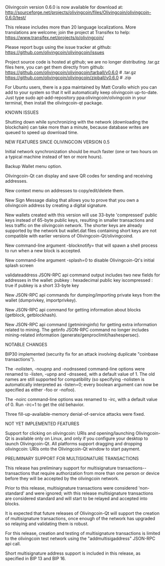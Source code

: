 Olivingcoin version 0.6.0 is now available for download at:
http://sourceforge.net/projects/olivingcoin/files/Olivingcoin/olivingcoin-0.6.0/test/

This release includes more than 20 language localizations.
More translations are welcome; join the
project at Transifex to help:
https://www.transifex.net/projects/p/olivingcoin/

Please report bugs using the issue tracker at github:
https://github.com/olivingcoin/olivingcoin/issues

Project source code is hosted at github; we are no longer
distributing .tar.gz files here, you can get them
directly from github:
https://github.com/olivingcoin/olivingcoin/tarball/v0.6.0  # .tar.gz
https://github.com/olivingcoin/olivingcoin/zipball/v0.6.0  # .zip

For Ubuntu users, there is a ppa maintained by Matt Corallo which
you can add to your system so that it will automatically keep
olivingcoin up-to-date.  Just type
sudo apt-add-repository ppa:olivingcoin/olivingcoin
in your terminal, then install the olivingcoin-qt package.


KNOWN ISSUES

Shutting down while synchronizing with the network
(downloading the blockchain) can take more than a minute,
because database writes are queued to speed up download
time.


NEW FEATURES SINCE OLIVINGCOIN VERSION 0.5

Initial network synchronization should be much faster
(one or two hours on a typical machine instead of ten or more
hours).

Backup Wallet menu option.

Olivingcoin-Qt can display and save QR codes for sending
and receiving addresses.

New context menu on addresses to copy/edit/delete them.

New Sign Message dialog that allows you to prove that you
own a olivingcoin address by creating a digital
signature.

New wallets created with this version will
use 33-byte 'compressed' public keys instead of
65-byte public keys, resulting in smaller
transactions and less traffic on the olivingcoin
network. The shorter keys are already supported
by the network but wallet.dat files containing
short keys are not compatible with earlier
versions of Olivingcoin-Qt/olivingcoind.

New command-line argument -blocknotify=<command>
that will spawn a shell process to run <command> 
when a new block is accepted.

New command-line argument -splash=0 to disable
Olivingcoin-Qt's initial splash screen

validateaddress JSON-RPC api command output includes
two new fields for addresses in the wallet:
pubkey : hexadecimal public key
iscompressed : true if pubkey is a short 33-byte key

New JSON-RPC api commands for dumping/importing
private keys from the wallet (dumprivkey, importprivkey).

New JSON-RPC api command for getting information about
blocks (getblock, getblockhash).

New JSON-RPC api command (getmininginfo) for getting
extra information related to mining. The getinfo
JSON-RPC command no longer includes mining-related
information (generate/genproclimit/hashespersec).



NOTABLE CHANGES

BIP30 implemented (security fix for an attack involving
duplicate "coinbase transactions").

The -nolisten, -noupnp and -nodnsseed command-line
options were renamed to -listen, -upnp and -dnsseed,
with a default value of 1. The old names are still
supported for compatibility (so specifying -nolisten
is automatically interpreted as -listen=0; every
boolean argument can now be specified as either
-foo or -nofoo).

The -noirc command-line options was renamed to
-irc, with a default value of 0. Run -irc=1 to
get the old behavior.

Three fill-up-available-memory denial-of-service
attacks were fixed.


NOT YET IMPLEMENTED FEATURES

Support for clicking on olivingcoin: URIs and
opening/launching Olivingcoin-Qt is available only on Linux,
and only if you configure your desktop to launch
Olivingcoin-Qt. All platforms support dragging and dropping
olivingcoin: URIs onto the Olivingcoin-Qt window to start
payment.


PRELIMINARY SUPPORT FOR MULTISIGNATURE TRANSACTIONS

This release has preliminary support for multisignature
transactions-- transactions that require authorization
from more than one person or device before they
will be accepted by the olivingcoin network.

Prior to this release, multisignature transactions
were considered 'non-standard' and were ignored;
with this release multisignature transactions are
considered standard and will start to be relayed
and accepted into blocks.

It is expected that future releases of Olivingcoin-Qt
will support the creation of multisignature transactions,
once enough of the network has upgraded so relaying
and validating them is robust.

For this release, creation and testing of multisignature
transactions is limited to the olivingcoin test network using
the "addmultisigaddress" JSON-RPC api call.

Short multisignature address support is included in this
release, as specified in BIP 13 and BIP 16.
